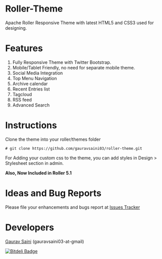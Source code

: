 Roller-Theme
============

Apache Roller Responsive Theme with latest HTML5 and CSS3 used for designing.

Features
========

1. Fully Responsive Theme with Twitter Bootstrap.
2. Mobile/Tablet Friendly, no need for separate mobile theme.
3. Social Media Integration
4. Top Menu Navigation
5. Archive calendar
6. Recent Entries list
7. Tagcloud
8. RSS feed
9. Advanced Search

Instructions
============

Clone the theme into your roller/themes folder

	# git clone https://github.com/gauravsaini03/roller-theme.git

For Adding your custom css to the theme, you can add styles in Design > Stylesheet section in admin.

<b>Also, Now Included in Roller 5.1</b>

Ideas and Bug Reports
=====================

Please file your enhancements and bugs report at <a href="https://github.com/gauravsaini03/roller-theme/issues">Issues Tracker</a>

Developers
==========

<a href="http://gauravsaini.me">Gaurav Saini</a> (gauravsaini03-at-gmail)


[![Bitdeli Badge](https://d2weczhvl823v0.cloudfront.net/gauravsaini03/roller-theme/trend.png)](https://bitdeli.com/free "Bitdeli Badge")
